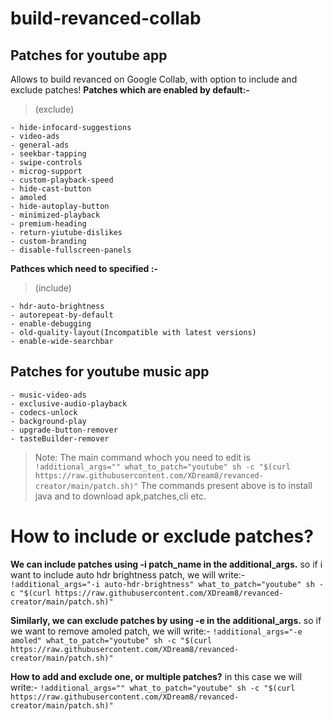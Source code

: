 # build-revanced-collab
## Patches for youtube app
Allows to build revanced on Google Collab, with option to include and exclude patches! 
**Patches which are enabled by default:-**
>(exclude)
```
- hide-infocard-suggestions
- video-ads
- general-ads
- seekbar-tapping
- swipe-controls
- microg-support
- custom-playback-speed
- hide-cast-button
- amoled
- hide-autoplay-button
- minimized-playback
- premium-heading
- return-yiutube-dislikes
- custom-branding
- disable-fullscreen-panels
```

**Pathces which need to specified :-**
>(include)
```
- hdr-auto-brightness
- autorepeat-by-default
- enable-debugging
- old-quality-layout(Incompatible with latest versions)
- enable-wide-searchbar
```

## Patches for youtube music app
```
- music-video-ads
- exclusive-audio-playback
- codecs-unlock
- background-play
- upgrade-button-remover
- tasteBuilder-remover
```
>Note: The main command whoch you need to edit is 
`!additional_args="" what_to_patch="youtube" sh -c "$(curl https://raw.githubusercontent.com/XDream8/revanced-creator/main/patch.sh)"`
>The commands present above is to install java and to download apk,patches,cli etc.

# How to include or exclude patches?
**We can include patches using -i patch_name in the additional_args.**
so if i want to include auto hdr brightness patch, we will write:-
```!additional_args="-i auto-hdr-brightness" what_to_patch="youtube" sh -c "$(curl https://raw.githubusercontent.com/XDream8/revanced-creator/main/patch.sh)"```

**Similarly, we can exclude patches by using -e in the additional_args.**
so if we want to remove amoled patch, we will write:-
```!additional_args="-e amoled" what_to_patch="youtube" sh -c "$(curl https://raw.githubusercontent.com/XDream8/revanced-creator/main/patch.sh)"```

**How to add and exclude one, or multiple patches?**
in this case we will write:-
```!additional_args="" what_to_patch="youtube" sh -c "$(curl https://raw.githubusercontent.com/XDream8/revanced-creator/main/patch.sh)"```
